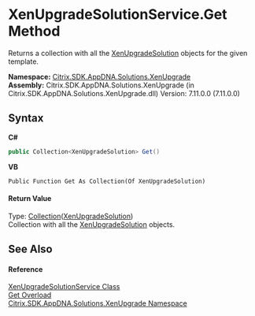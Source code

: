 # XenUpgradeSolutionService.Get Method 
 

Returns a collection with all the <a href="b84f9f35-472d-8b0d-4ebd-53d567ec7042">XenUpgradeSolution</a> objects for the given template.

**Namespace:**&nbsp;<a href="2805b95f-a335-5d98-deaf-c0312b394eda">Citrix.SDK.AppDNA.Solutions.XenUpgrade</a><br />**Assembly:**&nbsp;Citrix.SDK.AppDNA.Solutions.XenUpgrade (in Citrix.SDK.AppDNA.Solutions.XenUpgrade.dll) Version: 7.11.0.0 (7.11.0.0)

## Syntax

**C#**
```csharp
public Collection<XenUpgradeSolution> Get()
```

**VB**
```vbnet
Public Function Get As Collection(Of XenUpgradeSolution)
```


#### Return Value
Type: <a href="http://msdn2.microsoft.com/en-us/library/ms132397" target="_blank">Collection</a>(<a href="b84f9f35-472d-8b0d-4ebd-53d567ec7042">XenUpgradeSolution</a>)<br />Collection with all the <a href="b84f9f35-472d-8b0d-4ebd-53d567ec7042">XenUpgradeSolution</a> objects.

## See Also


#### Reference
<a href="f5a58da8-446a-9a4a-f963-a4bffe57116b">XenUpgradeSolutionService Class</a><br /><a href="334e8d5b-913c-6c7a-33b1-9755bf946579">Get Overload</a><br /><a href="2805b95f-a335-5d98-deaf-c0312b394eda">Citrix.SDK.AppDNA.Solutions.XenUpgrade Namespace</a><br />